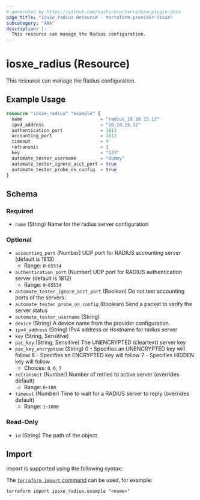 ```yaml
---
# generated by https://github.com/hashicorp/terraform-plugin-docs
page_title: "iosxe_radius Resource - terraform-provider-iosxe"
subcategory: "AAA"
description: |-
  This resource can manage the Radius configuration.
---
```


# iosxe_radius (Resource)

This resource can manage the Radius configuration.

## Example Usage

```terraform
resource "iosxe_radius" "example" {
  name                             = "radius_10.10.15.12"
  ipv4_address                     = "10.10.15.12"
  authentication_port              = 1813
  accounting_port                  = 1812
  timeout                          = 4
  retransmit                       = 3
  key                              = "123"
  automate_tester_username         = "dummy"
  automate_tester_ignore_acct_port = true
  automate_tester_probe_on_config  = true
}
```

<!-- schema generated by tfplugindocs -->
## Schema

### Required

- `name` (String) Name for the radius server configuration

### Optional

- `accounting_port` (Number) UDP port for RADIUS accounting server (default is 1813)
  - Range: `0`-`65534`
- `authentication_port` (Number) UDP port for RADIUS authentication server (default is 1812)
  - Range: `0`-`65534`
- `automate_tester_ignore_acct_port` (Boolean) Do not test accounting ports of the servers.
- `automate_tester_probe_on_config` (Boolean) Send a packet to verify the server status
- `automate_tester_username` (String)
- `device` (String) A device name from the provider configuration.
- `ipv4_address` (String) IPv4 address or Hostname for radius server
- `key` (String, Sensitive)
- `pac_key` (String, Sensitive) The UNENCRYPTED (cleartext) server key
- `pac_key_encryption` (String) 0 - Specifies an UNENCRYPTED key will follow 6 - Specifies an ENCRYPTED key will follow 7 - Specifies HIDDEN key will follow
  - Choices: `0`, `6`, `7`
- `retransmit` (Number) Number of retries to active server (overrides default)
  - Range: `0`-`100`
- `timeout` (Number) Time to wait for a RADIUS server to reply (overrides default)
  - Range: `1`-`1000`

### Read-Only

- `id` (String) The path of the object.

## Import

Import is supported using the following syntax:

The [`terraform import` command](https://developer.hashicorp.com/terraform/cli/commands/import) can be used, for example:

```shell
terraform import iosxe_radius.example "<name>"
```
